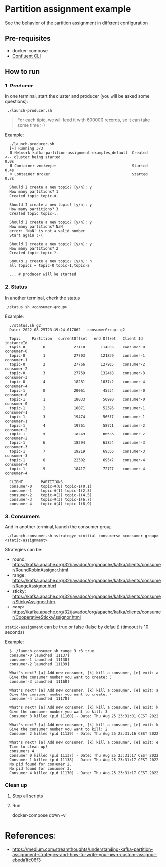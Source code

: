# Partition assignment example

See the behavior of the partition assignment in different configuration

## Pre-requisites
* docker-compose
* [Confluent CLI](https://docs.confluent.io/platform/current/installation/installing_cp/zip-tar.html)

## How to run

### 1. Producer

In one terminal, start the cluster and producer (you will be asked some questions):

     ./launch-producer.sh

> For each tipic, we will feed it with 600000 records, so it can take some time :-) 

Example:

      ./launch-producer.sh
      [+] Running 3/3
      ⠿ Network kafka-partition-assignment-examples_default  Created                <-- cluster being started                                                                                                                      0.0s
      ⠿ Container zookeeper                                  Started                                                                                                                                      0.4s
      ⠿ Container broker                                     Started                                                                                                                                      0.7s
      
      Should I create a new topic? [y/n]: y
      How many partitions? 1
      Created topic topic-0.
      
      Should I create a new topic? [y/n]: y
      How many partitions? 3
      Created topic topic-1.
      
      Should I create a new topic? [y/n]: y
      How many partitions? NaN
      error: 'NaN' is not a valid number
      Start again :-(
      
      Should I create a new topic? [y/n]: y
      How many partitions? 2
      Created topic topic-2.
      
      Should I create a new topic? [y/n]: n
      all topics = topic-0,topic-1,topic-2
      
      ... # producer will be started

### 2. Status
In another terminal, check the status

    ./status.sh <consumer-group>

Example:

      ./status.sh g2
      Date: 2022-08-25T23:39:24.017862 - consumerGroup: g2

      Topic     Partition   currentOffset   end Offset   Client Id      instanceId
      topic-0        0             27110       114036    consumer-0     consumer-0
      topic-0        1             27703       121839    consumer-1     consumer-1
      topic-0        2             27766       127915    consumer-2     consumer-2
      topic-0        3             27759       132468    consumer-3     consumer-3
      topic-0        4             18281       103742    consumer-4     consumer-4
      topic-1        0             20061        45374    consumer-0     consumer-0
      topic-1        1             18033        50980    consumer-0     consumer-0
      topic-1        2             18071        52326    consumer-1     consumer-1
      topic-1        3             19474        56567    consumer-1     consumer-1
      topic-1        4             19761        58721    consumer-2     consumer-2
      topic-1        5             18249        60598    consumer-2     consumer-2
      topic-1        6             18294        63834    consumer-3     consumer-3
      topic-1        7             19219        69336    consumer-3     consumer-3
      topic-1        8             22302        69547    consumer-4     consumer-4
      topic-1        9             18417        72717    consumer-4     consumer-4
      
      CLIENT		PARTITIONS
      consumer-0	topic-0(0) topic-1(0,1)
      consumer-1	topic-0(1) topic-1(2,3)
      consumer-2	topic-0(2) topic-1(4,5)
      consumer-3	topic-0(3) topic-1(6,7)
      consumer-4	topic-0(4) topic-1(8,9)

### 3. Consumers

And in another terminal, launch the consumer group

     ./launch-consumer.sh <strategy> <initial consumers> <consumer-group> <static-assignment>

Strategies can be:
* round: https://kafka.apache.org/32/javadoc/org/apache/kafka/clients/consumer/RoundRobinAssignor.html
* range: https://kafka.apache.org/32/javadoc/org/apache/kafka/clients/consumer/RangeAssignor.html
* sticky: https://kafka.apache.org/32/javadoc/org/apache/kafka/clients/consumer/StickyAssignor.html
* coop: https://kafka.apache.org/32/javadoc/org/apache/kafka/clients/consumer/CooperativeStickyAssignor.html

`static-assignment` can be true or false (false by default) (timeout is 10 seconds)

Example:

      $ ./launch-consumer.sh range 3 r3 true
      consumer-0 launched [11137]
      consumer-1 launched [11138]
      consumer-2 launched [11139]
      
      What's next? [a] Add new consumer, [k] kill a consumer, [e] exit: a
      Give the consumer number you want to create: 3
      consumer-3 launched [11160]
      
      What's next? [a] Add new consumer, [k] kill a consumer, [e] exit: a
      Give the consumer number you want to create: 4
      consumer-4 launched [11170]
      
      What's next? [a] Add new consumer, [k] kill a consumer, [e] exit: k
      Give the consumer number you want to kill: 3
      Consumer 3 killed (pid 11160) - Date: Thu Aug 25 23:31:01 CEST 2022
      
      What's next? [a] Add new consumer, [k] kill a consumer, [e] exit: k
      Give the consumer number you want to kill: 2
      Consumer 2 killed (pid 11139) - Date: Thu Aug 25 23:31:16 CEST 2022
      
      What's next? [a] Add new consumer, [k] kill a consumer, [e] exit: e
      Time to clean up!
      consumers 4
      Consumer 0 killed (pid 11137) - Date: Thu Aug 25 23:31:17 CEST 2022
      Consumer 1 killed (pid 11138) - Date: Thu Aug 25 23:31:17 CEST 2022
      No pid found for consumer 2.
      No pid found for consumer 3.
      Consumer 4 killed (pid 11170) - Date: Thu Aug 25 23:31:17 CEST 2022

### Clean up

1. Stop all scripts
2. Run

    docker-compose down -v

# References:
- https://medium.com/streamthoughts/understanding-kafka-partition-assignment-strategies-and-how-to-write-your-own-custom-assignor-ebeda1fc06f3
